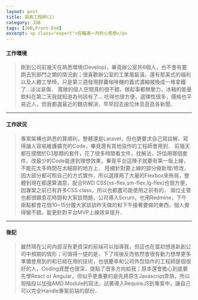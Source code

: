 ```yaml
---
layout: post
title: 菜鳥工程師(1)
category: JOB
tags: [JOB,Front-End]
excerpt: <p class="expert">任職滿一月的小感想</p>
---
```


#### 工作環境

>剛到公司前幾天在熟悉環境(Develop)，畢竟辦公室共6個人，也不會有要跑去別部門之類的情況劇；很喜歡辦公室的工業風裝潢，還有那美式的福利以及人體工學椅，只是第三週發現膠囊咖啡機的義式濃縮被換成一堆拿鐵了...淡淡哀傷．
>寬敞的個人空間真的很不錯，做起事都無壓力，冰箱的能量飲料在第二天我就知道為何該有了...
>吃得也很方便，選擇性很多，價格也平易近人，但我都選最近的麵店解決，早早回去座位休息逛逛各新聞．

***

#### 工作狀況

>專案架構也熟悉的算順利，整體還是Laravel，但也更要求自己寫註解、寫得讓人容易維護擴充的Code，畢竟還有其他協作的工程師會用到．
>前幾天都在摸關於D3那類的套件，花了很多時間看文件，找解法，評估用哪個套件、改最少的Code能達到理想效果，畢竟平台這陣子就要有第一版上線，不能花太多時間在太細部的地方上．
>陸續針對要上線的部分做新增/修改，因大部分都可照自己的方式實作，所以選擇用了大量的Flexbox來佈局，整體到現在都還算滿意，配合RWD CSS(xs-flex,sm-flex,lg-flex)也很方便，因專案之前已有許多CSS class，所以也都盡可能使用之前有的．
>兩位主管也都很願意花時間和大家談問題，公司導入Scrum，也用Redmine，下午兩點都會花個10~15分鐘大家談談昨天做的和下午接著要做的東西，個人覺得蠻不錯，能更針對平台MVP上線效率提升．

***

#### 後記

>雖然現在公司內部沒有更資深的前端可以指導我，但這也在當初想進新創公司中預期的情形；可值得一提的是，下了班後反而依然會很有動力想學更多準備會用到的和已經在用的技術，也很慶幸和公司外包協作的工程師是個很好的人，Coding資歷也很深，提點了很多方向給我；原本還會擔心到底要先學React or Angular，但似乎更重要的是先將原生Javascript弄熟，所以現階段以加強AMD.Module的寫法，試著導入RequireJS到專案中，讓自己可以完全Handle專案前端的部份．